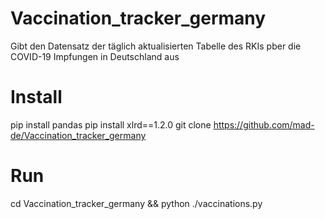 # Vaccination_tracker_germany
Gibt den Datensatz der täglich aktualisierten Tabelle des RKIs pber die COVID-19 Impfungen in Deutschland aus

# Install
pip install pandas
pip install xlrd==1.2.0
git clone https://github.com/mad-de/Vaccination_tracker_germany

# Run
cd Vaccination_tracker_germany && python ./vaccinations.py

